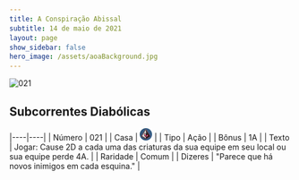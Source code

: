 ```yaml
---
title: A Conspiração Abissal
subtitle: 14 de maio de 2021
layout: page
show_sidebar: false
hero_image: /assets/aoaBackground.jpg
---
```


![021](https://cards-keyforge.s3.eu-north-1.amazonaws.com/media/pt/tac/021.png)

## Subcorrentes Diabólicas

|----|----|
| Número | 021 |
| Casa | ![Conspiracy](https://raw.githubusercontent.com/cardsofkeyforge/cardsofkeyforge.github.io/master/tac/conspiracy.png "Conspiração") |
| Tipo | Ação |
| Bônus | 1A |
| Texto | Jogar: Cause 2D a cada uma das  criaturas da sua equipe em seu local  ou sua equipe perde 4A. |
| Raridade | Comum |
| Dizeres | "Parece que há novos inimigos em cada esquina." |
